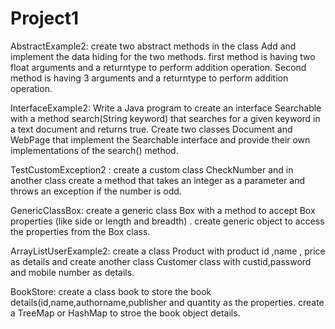 # Project1
AbstractExample2: create two abstract methods in the class Add and implement the data hiding for the two methods. first method is having two float arguments and a returntype to perform addition operation. Second method is having 3 arguments and a returntype to perform addition operation.


InterfaceExample2: Write a Java program to create an interface Searchable with a method search(String keyword) that searches for a given keyword in a text document and returns true. Create two classes Document and WebPage that implement the Searchable interface and provide their own implementations of the search() method.

TestCustomException2 : create a custom class CheckNumber and in another class create a method that takes an integer as a parameter and throws an exception if the number is odd.

GenericClassBox: create a generic class Box with a method to accept Box properties (like side or length and breadth) . create generic object to access the properties from the Box class.

ArrayListUserExample2: create a class Product with product id ,name , price as details and create another class Customer class with custid,password and mobile number as details.

BookStore: create a class book to store the book details(id,name,authorname,publisher and quantity as the properties. create a TreeMap or HashMap to stroe the book object details.
